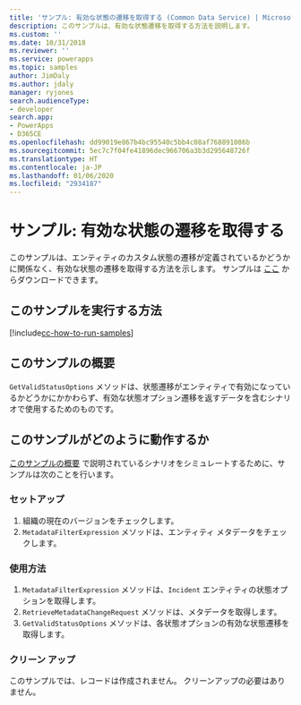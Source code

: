 ```yaml
---
title: 'サンプル: 有効な状態の遷移を取得する (Common Data Service) | Microsoft Docs'
description: このサンプルは、有効な状態遷移を取得する方法を説明します。
ms.custom: ''
ms.date: 10/31/2018
ms.reviewer: ''
ms.service: powerapps
ms.topic: samples
author: JimDaly
ms.author: jdaly
manager: ryjones
search.audienceType:
- developer
search.app:
- PowerApps
- D365CE
ms.openlocfilehash: dd99019e867b4bc95540c5bb4c08af768891086b
ms.sourcegitcommit: 5ec7c7f04fe41896dec966706a3b3d295648726f
ms.translationtype: HT
ms.contentlocale: ja-JP
ms.lasthandoff: 01/06/2020
ms.locfileid: "2934187"
---
```

# <a name="sample-retrieve-valid-status-transitions"></a>サンプル: 有効な状態の遷移を取得する

 このサンプルは、エンティティのカスタム状態の遷移が定義されているかどうかに関係なく、有効な状態の遷移を取得する方法を示します。 サンプルは [ここ](https://github.com/Microsoft/PowerApps-Samples/tree/master/cds/orgsvc/C%23/RetrieveValidTransitions) からダウンロードできます。
 
 ## <a name="how-to-run-this-sample"></a>このサンプルを実行する方法

[!include[cc-how-to-run-samples](../../includes/cc-how-to-run-samples.md)]


## <a name="what-this-sample-does"></a>このサンプルの概要

`GetValidStatusOptions` メソッドは、状態遷移がエンティティで有効になっているかどうかにかかわらず、有効な状態オプション遷移を返すデータを含むシナリオで使用するためのものです。
## <a name="how-this-sample-works"></a>このサンプルがどのように動作するか

[このサンプルの概要](#what-this-sample-does) で説明されているシナリオをシミュレートするために、サンプルは次のことを行います。

### <a name="setup"></a>セットアップ

1. 組織の現在のバージョンをチェックします。
1. `MetadataFilterExpression` メソッドは、エンティティ メタデータをチェックします。

### <a name="demonstrate"></a>使用方法
1. `MetadataFilterExpression` メソッドは、`Incident` エンティティの状態オプションを取得します。
1. `RetrieveMetadataChangeRequest` メソッドは、メタデータを取得します。
1. `GetValidStatusOptions` メソッドは、各状態オプションの有効な状態遷移を取得します。

### <a name="clean-up"></a>クリーン アップ

このサンプルでは、レコードは作成されません。 クリーンアップの必要はありません。
